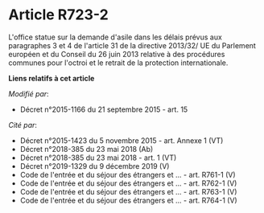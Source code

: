 # Article R723-2

L'office statue sur la demande d'asile dans les délais prévus aux paragraphes 3 et 4 de l'article 31 de la directive 2013/32/
UE du Parlement européen et du Conseil du 26 juin 2013 relative à des procédures communes pour l'octroi et le retrait de la
protection internationale.

**Liens relatifs à cet article**

_Modifié par_:

  - Décret n°2015-1166 du 21 septembre 2015 - art. 15

_Cité par_:

  - Décret n°2015-1423 du 5 novembre 2015 - art. Annexe 1 (VT)
  - Décret n°2018-385 du 23 mai 2018 (Ab)
  - Décret n°2018-385 du 23 mai 2018 - art. 1 (VT)
  - Décret n°2019-1329 du 9 décembre 2019 (V)
  - Code de l'entrée et du séjour des étrangers et ... - art. R761-1 (V)
  - Code de l'entrée et du séjour des étrangers et ... - art. R762-1 (V)
  - Code de l'entrée et du séjour des étrangers et ... - art. R763-1 (V)
  - Code de l'entrée et du séjour des étrangers et ... - art. R764-1 (V)
